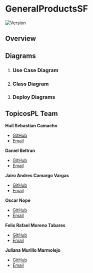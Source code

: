 # GeneralProductsSF
![Version](https://img.shields.io/badge/Version-1.0.0-green)

## Overview

## Diagrams
1. ### Use Case Diagram


2. ### Class Diagram


3. ### Deploy Diagrams

## TopicosPL Team
**Huil Sebastian Camacho** 
* [GitHub](https://github.com/sebas3986)
* [Email](h-camacho@javeriana.edu.co)

**Daniel Beltran** 
* [GitHub](https://github.com/DanielaBeltranSaavedra)
* [Email](d_beltran@javeriana.edu.co)

**Jairo Andres Camargo Vargas** 
* [GitHub](https://github.com/andrez299321)
* [Email](camargo-ja@javeriana.edu.co)

**Oscar Nope** 
* [GitHub](https://github.com/oscarnope)
* [Email](nopeoscar@javeriana.edu.co)

**Felix Rafael Moreno Tabares** 
* [GitHub](https://github.com/FelixMorenoT)
* [Email](felix.morenot@javeriana.edu.co)

**Juliana Murillo Marmolejo** 
* [GitHub](https://github.com/JulianaMurillo1509)
* [Email](ju_murillo@javeriana.edu.co)
